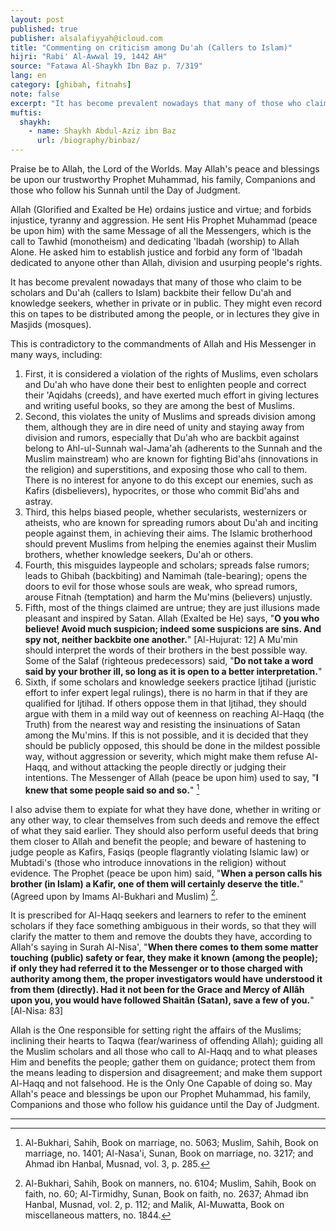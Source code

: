 ```yaml
---
layout: post
published: true
publisher: alsalafiyyah@icloud.com
title: "Commenting on criticism among Du'ah (Callers to Islam)"
hijri: "Rabi' Al-Awwal 19, 1442 AH"
source: "Fatawa Al-Shaykh Ibn Baz p. 7/319"
lang: en
category: [ghibah, fitnahs]
note: false
excerpt: "It has become prevalent nowadays that many of those who claim to be scholars and Du'ah (callers to Islam) backbite their fellow Du'ah and knowledge seekers, whether in private or in public. They might even record this on tapes to be distributed among the people, or in lectures they give in Masjids (mosques)."
muftis:
  shaykh: 
    - name: Shaykh Abdul-Aziz ibn Baz
      url: /biography/binbaz/
---
```


Praise be to Allah, the Lord of the Worlds. May Allah's peace and blessings be upon our trustworthy Prophet Muhammad, his family, Companions and those who follow his Sunnah until the Day of Judgment.

Allah (Glorified and Exalted be He) ordains justice and virtue; and forbids injustice, tyranny and aggression. He sent His Prophet Muhammad (peace be upon him) with the same Message of all the Messengers, which is the call to Tawhid (monotheism) and dedicating 'Ibadah (worship) to Allah Alone. He asked him to establish justice and forbid any form of 'Ibadah dedicated to anyone other than Allah, division and usurping people's rights. 

It has become prevalent nowadays that many of those who claim to be scholars and Du'ah (callers to Islam) backbite their fellow Du'ah and knowledge seekers, whether in private or in public. They might even record this on tapes to be distributed among the people, or in lectures they give in Masjids (mosques). 

This is contradictory to the commandments of Allah and His Messenger in many ways, including: 

1. First, it is considered a violation of the rights of Muslims, even scholars and Du'ah who have done their best to enlighten people and correct their 'Aqidahs (creeds), and have exerted much effort in giving lectures and writing useful books, so they are among the best of Muslims.
2. Second, this violates the unity of Muslims and spreads division among them, although they are in dire need of unity and staying away from division and rumors, especially that Du'ah who are backbit against belong to Ahl-ul-Sunnah wal-Jama'ah (adherents to the Sunnah and the Muslim mainstream) who are known for fighting Bid'ahs (innovations in the religion) and superstitions, and exposing those who call to them. There is no interest for anyone to do this except our enemies, such as Kafirs (disbelievers), hypocrites, or those who commit Bid'ahs and astray.
3. Third, this helps biased people, whether secularists, westernizers or atheists, who are known for spreading rumors about Du'ah and inciting people against them, in achieving their aims. The Islamic brotherhood should prevent Muslims from helping the enemies against their Muslim brothers, whether knowledge seekers, Du'ah or others.
4. Fourth, this misguides laypeople and scholars; spreads false rumors; leads to Ghibah (backbiting) and Namimah (tale-bearing); opens the doors to evil for those whose souls are weak, who spread rumors, arouse Fitnah (temptation) and harm the Mu'mins (believers) unjustly.
5. Fifth, most of the things claimed are untrue; they are just illusions made pleasant and inspired by Satan. Allah (Exalted be He) says, "**O you who believe! Avoid much suspicion; indeed some suspicions are sins. And spy not, neither backbite one another.**" [Al-Hujurat: 12] A Mu'min should interpret the words of their brothers in the best possible way. Some of the Salaf (righteous predecessors) said, "**Do not take a word said by your brother ill, so long as it is open to a better interpretation.**"
6. Sixth, if some scholars and knowledge seekers practice Ijtihad (juristic effort to infer expert legal rulings), there is no harm in that if they are qualified for Ijtihad. If others oppose them in that Ijtihad, they should argue with them in a mild way out of keenness on reaching Al-Haqq (the Truth) from the nearest way and resisting the insinuations of Satan among the Mu'mins. If this is not possible, and it is decided that they should be publicly opposed, this should be done in the mildest possible way, without aggression or severity, which might make them refuse Al-Haqq, and without attacking the people directly or judging their intentions. The Messenger of Allah (peace be upon him) used to say, "**I knew that some people said so and so.**" [^1]

I also advise them to expiate for what they have done, whether in writing or any other way, to clear themselves from such deeds and remove the effect of what they said earlier. They should also perform useful deeds that bring them closer to Allah and benefit the people; and beware of hastening to judge people as Kafirs, Fasiqs (people flagrantly violating Islamic law) or Mubtadi's (those who introduce innovations in the religion) without evidence. The Prophet (peace be upon him) said, "**When a person calls his brother (in Islam) a Kafir, one of them will certainly deserve the title.**" (Agreed upon by Imams Al-Bukhari and Muslim) [^2].

It is prescribed for Al-Haqq seekers and learners to refer to the eminent scholars if they face something ambiguous in their words, so that they will clarify the matter to them and remove the doubts they have, according to Allah's saying in Surah Al-Nisa', "**When there comes to them some matter touching (public) safety or fear, they make it known (among the people); if only they had referred it to the Messenger or to those charged with authority among them, the proper investigators would have understood it from them (directly). Had it not been for the Grace and Mercy of Allâh upon you, you would have followed Shaitân (Satan), save a few of you.**" [Al-Nisa: 83]

Allah is the One responsible for setting right the affairs of the Muslims; inclining their hearts to Taqwa (fear/wariness of offending Allah); guiding all the Muslim scholars and all those who call to Al-Haqq and to what pleases Him and benefits the people; gather them on guidance; protect them from the means leading to dispersion and disagreement; and make them support Al-Haqq and not falsehood. He is the Only One Capable of doing so. May Allah's peace and blessings be upon our Prophet Muhammad, his family, Companions and those who follow his guidance until the Day of Judgment.

---

[^1]: Al-Bukhari, Sahih, Book on marriage, no. 5063; Muslim, Sahih, Book on marriage, no. 1401; Al-Nasa'i, Sunan, Book on marriage, no. 3217; and Ahmad ibn Hanbal, Musnad, vol. 3, p. 285.
[^2]: Al-Bukhari, Sahih, Book on manners, no. 6104; Muslim, Sahih, Book on faith, no. 60; Al-Tirmidhy, Sunan, Book on faith, no. 2637; Ahmad ibn Hanbal, Musnad, vol. 2, p. 112; and Malik, Al-Muwatta, Book on miscellaneous matters, no. 1844. 
